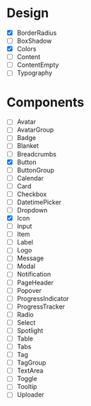 # Design

- [x] BorderRadius
- [ ] BoxShadow
- [x] Colors
- [ ] Content
- [ ] ContentEmpty
- [ ] Typography

# Components

- [ ] Avatar
- [ ] AvatarGroup
- [ ] Badge
- [ ] Blanket
- [ ] Breadcrumbs
- [x] Button
- [ ] ButtonGroup
- [ ] Calendar
- [ ] Card
- [ ] Checkbox
- [ ] DatetimePicker
- [ ] Dropdown
- [x] Icon
- [ ] Input
- [ ] Item
- [ ] Label
- [ ] Logo
- [ ] Message
- [ ] Modal
- [ ] Notification
- [ ] PageHeader
- [ ] Popover
- [ ] ProgressIndicator
- [ ] ProgressTracker
- [ ] Radio
- [ ] Select
- [ ] Spotlight
- [ ] Table
- [ ] Tabs
- [ ] Tag
- [ ] TagGroup
- [ ] TextArea
- [ ] Toggle
- [ ] Tooltip
- [ ] Uploader
